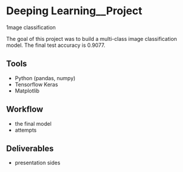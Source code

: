 # Deeping Learning__Project
 
 1mage classification

The goal of this project was to build a multi-class image classification model. The final test accuracy is 0.9077.

## Tools

* Python (pandas, numpy)
* Tensorflow Keras
* Matplotlib

## Workflow

* the final model
* attempts

## Deliverables

* presentation sides
